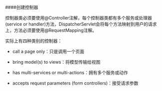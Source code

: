 ####创建控制器

控制器类必须要使用@Controller注解，每个控制器类都有多个服务或处理器(service or handler)方法，DispatcherServlet会将每个方法映射到用户的请求上，方法必须要使用@RequestMapping注解。

实际上有四种类别的控制器：

* call a page only：只是调用一个页面

* bring model(s) to views：将模型传输给视图

* has multi-services or multi-actions：拥有多个服务或动作

* accepts request parameters (form controllers)：接受请求参数